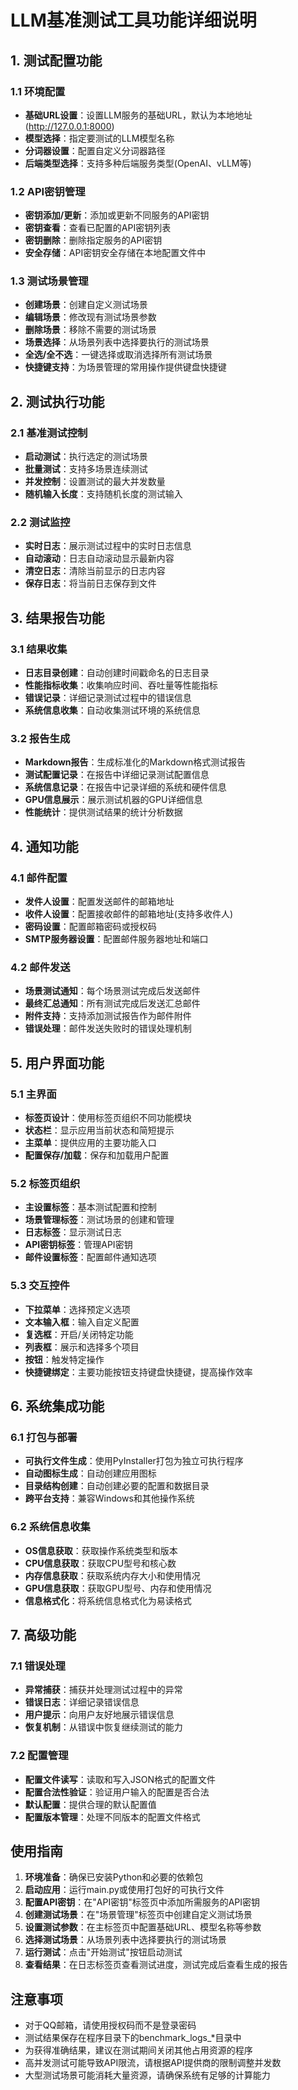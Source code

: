 # LLM基准测试工具功能详细说明

## 1. 测试配置功能

### 1.1 环境配置
- **基础URL设置**：设置LLM服务的基础URL，默认为本地地址(http://127.0.0.1:8000)
- **模型选择**：指定要测试的LLM模型名称
- **分词器设置**：配置自定义分词器路径
- **后端类型选择**：支持多种后端服务类型(OpenAI、vLLM等)

### 1.2 API密钥管理
- **密钥添加/更新**：添加或更新不同服务的API密钥
- **密钥查看**：查看已配置的API密钥列表
- **密钥删除**：删除指定服务的API密钥
- **安全存储**：API密钥安全存储在本地配置文件中

### 1.3 测试场景管理
- **创建场景**：创建自定义测试场景
- **编辑场景**：修改现有测试场景参数
- **删除场景**：移除不需要的测试场景
- **场景选择**：从场景列表中选择要执行的测试场景
- **全选/全不选**：一键选择或取消选择所有测试场景
- **快捷键支持**：为场景管理的常用操作提供键盘快捷键

## 2. 测试执行功能

### 2.1 基准测试控制
- **启动测试**：执行选定的测试场景
- **批量测试**：支持多场景连续测试
- **并发控制**：设置测试的最大并发数量
- **随机输入长度**：支持随机长度的测试输入

### 2.2 测试监控
- **实时日志**：展示测试过程中的实时日志信息
- **自动滚动**：日志自动滚动显示最新内容
- **清空日志**：清除当前显示的日志内容
- **保存日志**：将当前日志保存到文件

## 3. 结果报告功能

### 3.1 结果收集
- **日志目录创建**：自动创建时间戳命名的日志目录
- **性能指标收集**：收集响应时间、吞吐量等性能指标
- **错误记录**：详细记录测试过程中的错误信息
- **系统信息收集**：自动收集测试环境的系统信息

### 3.2 报告生成
- **Markdown报告**：生成标准化的Markdown格式测试报告
- **测试配置记录**：在报告中详细记录测试配置信息
- **系统信息记录**：在报告中记录详细的系统和硬件信息
- **GPU信息展示**：展示测试机器的GPU详细信息
- **性能统计**：提供测试结果的统计分析数据

## 4. 通知功能

### 4.1 邮件配置
- **发件人设置**：配置发送邮件的邮箱地址
- **收件人设置**：配置接收邮件的邮箱地址(支持多收件人)
- **密码设置**：配置邮箱密码或授权码
- **SMTP服务器设置**：配置邮件服务器地址和端口

### 4.2 邮件发送
- **场景测试通知**：每个场景测试完成后发送邮件
- **最终汇总通知**：所有测试完成后发送汇总邮件
- **附件支持**：支持添加测试报告作为邮件附件
- **错误处理**：邮件发送失败时的错误处理机制

## 5. 用户界面功能

### 5.1 主界面
- **标签页设计**：使用标签页组织不同功能模块
- **状态栏**：显示应用当前状态和简短提示
- **主菜单**：提供应用的主要功能入口
- **配置保存/加载**：保存和加载用户配置

### 5.2 标签页组织
- **主设置标签**：基本测试配置和控制
- **场景管理标签**：测试场景的创建和管理
- **日志标签**：显示测试日志
- **API密钥标签**：管理API密钥
- **邮件设置标签**：配置邮件通知选项

### 5.3 交互控件
- **下拉菜单**：选择预定义选项
- **文本输入框**：输入自定义配置
- **复选框**：开启/关闭特定功能
- **列表框**：展示和选择多个项目
- **按钮**：触发特定操作
- **快捷键绑定**：主要功能按钮支持键盘快捷键，提高操作效率

## 6. 系统集成功能

### 6.1 打包与部署
- **可执行文件生成**：使用PyInstaller打包为独立可执行程序
- **自动图标生成**：自动创建应用图标
- **目录结构创建**：自动创建必要的配置和数据目录
- **跨平台支持**：兼容Windows和其他操作系统

### 6.2 系统信息收集
- **OS信息获取**：获取操作系统类型和版本
- **CPU信息获取**：获取CPU型号和核心数
- **内存信息获取**：获取系统内存大小和使用情况
- **GPU信息获取**：获取GPU型号、内存和使用情况
- **信息格式化**：将系统信息格式化为易读格式

## 7. 高级功能

### 7.1 错误处理
- **异常捕获**：捕获并处理测试过程中的异常
- **错误日志**：详细记录错误信息
- **用户提示**：向用户友好地展示错误信息
- **恢复机制**：从错误中恢复继续测试的能力

### 7.2 配置管理
- **配置文件读写**：读取和写入JSON格式的配置文件
- **配置合法性验证**：验证用户输入的配置是否合法
- **默认配置**：提供合理的默认配置值
- **配置版本管理**：处理不同版本的配置文件格式

## 使用指南

1. **环境准备**：确保已安装Python和必要的依赖包
2. **启动应用**：运行main.py或使用打包好的可执行文件
3. **配置API密钥**：在"API密钥"标签页中添加所需服务的API密钥
4. **创建测试场景**：在"场景管理"标签页中创建自定义测试场景
5. **设置测试参数**：在主标签页中配置基础URL、模型名称等参数
6. **选择测试场景**：从场景列表中选择要执行的测试场景
7. **运行测试**：点击"开始测试"按钮启动测试
8. **查看结果**：在日志标签页查看测试进度，测试完成后查看生成的报告

## 注意事项

- 对于QQ邮箱，请使用授权码而不是登录密码
- 测试结果保存在程序目录下的benchmark_logs_*目录中
- 为获得准确结果，建议在测试期间关闭其他占用资源的程序
- 高并发测试可能导致API限流，请根据API提供商的限制调整并发数
- 大型测试场景可能消耗大量资源，请确保系统有足够的计算能力
